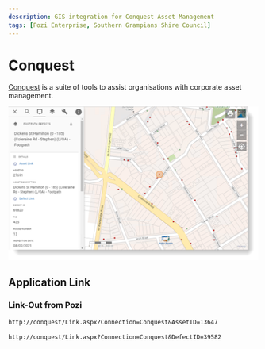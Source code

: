 ```yaml
---
description: GIS integration for Conquest Asset Management
tags: [Pozi Enterprise, Southern Grampians Shire Council]
---
```


# Conquest

[Conquest](https://www.conquest-solutions.com.au/) is a suite of tools to assist organisations with corporate asset management.

![](img/conquest-footpath-defect-linkout.png)

## Application Link

### Link-Out from Pozi

``` Asset Example
http://conquest/Link.aspx?Connection=Conquest&AssetID=13647
```

``` Defect Example
http://conquest/Link.aspx?Connection=Conquest&DefectID=39582
```
